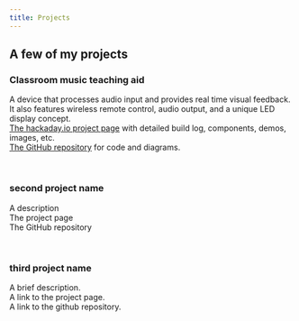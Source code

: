 ```yaml
---
title: Projects
---
```


## A few of my projects

<h3>Classroom music teaching aid</h3>
<p>
A device that processes audio input and provides real time visual feedback. It also features wireless remote control, audio output, and a unique LED display concept.
<br><a href="https://hackaday.io/project/9657-classroom-music-teaching-aid">The hackaday.io project page</a> with detailed build log, components, demos, images, etc.
<br><a href="https://github.com/ericheisler/MusicTeachingAid">The GitHub repository</a> for code and diagrams.
</p>
<br>

<h3>second project name</h3>
<p>
A description
<br>The project page
<br>The GitHub repository
</p>
<br>

<h3>third project name</h3>
<p>A brief description.
<br>A link to the project page.
<br>A link to the github repository.
</p>